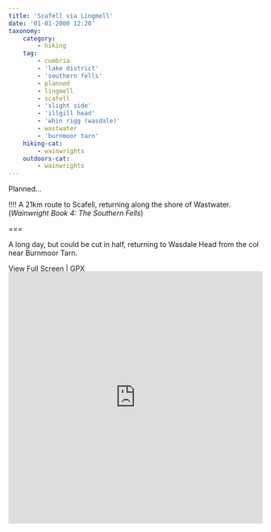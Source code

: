 ```yaml
---
title: 'Scafell via Lingmell'
date: '01-01-2000 12:20'
taxonomy:
    category:
        - hiking
    tag:
        - cumbria
        - 'lake district'
        - 'southern fells'
        - planned
        - lingmell
        - scafell
        - 'slight side'
        - 'illgill head'
        - 'whin rigg (wasdale)'
        - wastwater
        - 'burnmoor tarn'
    hiking-cat:
        - wainwrights
    outdoors-cat:
        - wainwrights
---
```


Planned...

!!!! A 21km route to Scafell, returning along the shore of Wastwater. (_Wainwright Book 4: The Southern Fells_)

===

A long day, but could be cut in half, returning to Wasdale Head from the col near Burnmoor Tarn.

[View Full Screen](https://map.mootparadox.com/full/scafell-plan) | [GPX](https://map.mootparadox.com/gpxscafell-plan)  
<p><iframe src="https://map.mootparadox.com/embed/scafell-plan" height="500" width="100%" style="border:none; margin-top:-1.2em;"></iframe></p>
